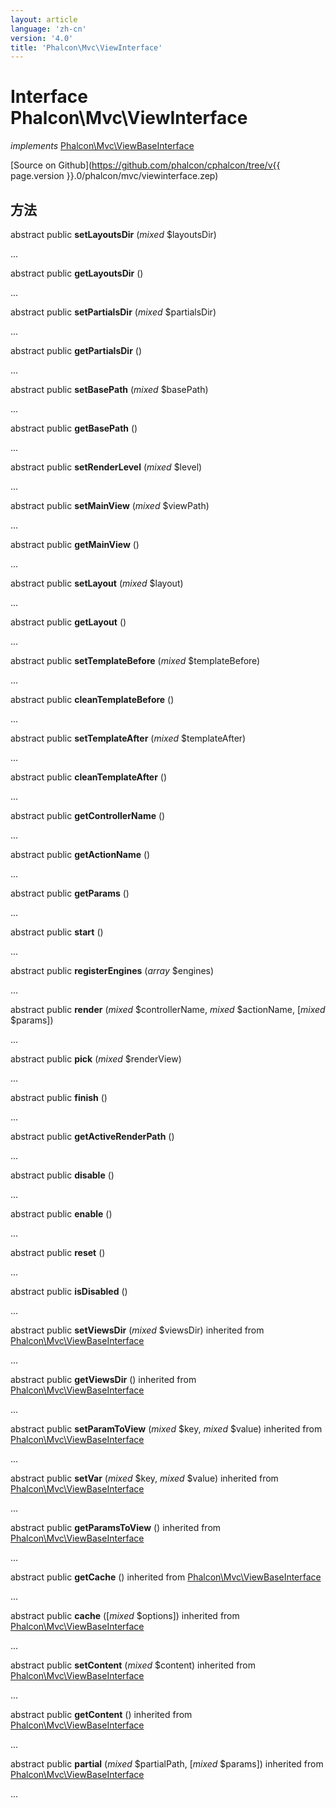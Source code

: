 ```yaml
---
layout: article
language: 'zh-cn'
version: '4.0'
title: 'Phalcon\Mvc\ViewInterface'
---
```

# Interface **Phalcon\Mvc\ViewInterface**

*implements* [Phalcon\Mvc\ViewBaseInterface](Phalcon_Mvc_ViewBaseInterface)

[Source on Github](https://github.com/phalcon/cphalcon/tree/v{{ page.version }}.0/phalcon/mvc/viewinterface.zep)

## 方法

abstract public **setLayoutsDir** (*mixed* $layoutsDir)

...

abstract public **getLayoutsDir** ()

...

abstract public **setPartialsDir** (*mixed* $partialsDir)

...

abstract public **getPartialsDir** ()

...

abstract public **setBasePath** (*mixed* $basePath)

...

abstract public **getBasePath** ()

...

abstract public **setRenderLevel** (*mixed* $level)

...

abstract public **setMainView** (*mixed* $viewPath)

...

abstract public **getMainView** ()

...

abstract public **setLayout** (*mixed* $layout)

...

abstract public **getLayout** ()

...

abstract public **setTemplateBefore** (*mixed* $templateBefore)

...

abstract public **cleanTemplateBefore** ()

...

abstract public **setTemplateAfter** (*mixed* $templateAfter)

...

abstract public **cleanTemplateAfter** ()

...

abstract public **getControllerName** ()

...

abstract public **getActionName** ()

...

abstract public **getParams** ()

...

abstract public **start** ()

...

abstract public **registerEngines** (*array* $engines)

...

abstract public **render** (*mixed* $controllerName, *mixed* $actionName, [*mixed* $params])

...

abstract public **pick** (*mixed* $renderView)

...

abstract public **finish** ()

...

abstract public **getActiveRenderPath** ()

...

abstract public **disable** ()

...

abstract public **enable** ()

...

abstract public **reset** ()

...

abstract public **isDisabled** ()

...

abstract public **setViewsDir** (*mixed* $viewsDir) inherited from [Phalcon\Mvc\ViewBaseInterface](Phalcon_Mvc_ViewBaseInterface)

...

abstract public **getViewsDir** () inherited from [Phalcon\Mvc\ViewBaseInterface](Phalcon_Mvc_ViewBaseInterface)

...

abstract public **setParamToView** (*mixed* $key, *mixed* $value) inherited from [Phalcon\Mvc\ViewBaseInterface](Phalcon_Mvc_ViewBaseInterface)

...

abstract public **setVar** (*mixed* $key, *mixed* $value) inherited from [Phalcon\Mvc\ViewBaseInterface](Phalcon_Mvc_ViewBaseInterface)

...

abstract public **getParamsToView** () inherited from [Phalcon\Mvc\ViewBaseInterface](Phalcon_Mvc_ViewBaseInterface)

...

abstract public **getCache** () inherited from [Phalcon\Mvc\ViewBaseInterface](Phalcon_Mvc_ViewBaseInterface)

...

abstract public **cache** ([*mixed* $options]) inherited from [Phalcon\Mvc\ViewBaseInterface](Phalcon_Mvc_ViewBaseInterface)

...

abstract public **setContent** (*mixed* $content) inherited from [Phalcon\Mvc\ViewBaseInterface](Phalcon_Mvc_ViewBaseInterface)

...

abstract public **getContent** () inherited from [Phalcon\Mvc\ViewBaseInterface](Phalcon_Mvc_ViewBaseInterface)

...

abstract public **partial** (*mixed* $partialPath, [*mixed* $params]) inherited from [Phalcon\Mvc\ViewBaseInterface](Phalcon_Mvc_ViewBaseInterface)

...